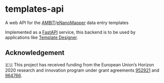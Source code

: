 # templates-api
A web API for the [AMBIT](https://ambit.sourceforge.net/)/[eNanoMapper](https://enanomapper.adma.ai/) data entry templates

Implemented as a [FastAPI](https://fastapi.tiangolo.com/) service, this backend is to be used by applications like [Template Designer](https://github.com/ideaconsult/templateforge).

## Acknowledgement

🇪🇺 This project has received funding from the European Union’s Horizon 2020 research and innovation program under grant agreements [952921](https://cordis.europa.eu/project/id/952921) and [964766](https://cordis.europa.eu/project/id/964766).
